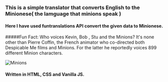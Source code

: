 ### This is a simple translator that converts English to the Minionese( the lamguage that minions speak )
#### Here I have used funtranslations API convert the given data to Minionese.

#####Fun Fact: Who voices Kevin, Bob , Stu and the Minions? It's none other than Pierre Coffin, the French animator who co-directed both Despicable Me films and Minions. For the latter he reportedly voices 899 different Minion characters.

![Minions](https://cdn0.iconfinder.com/data/icons/famous-character-vol-1-colored/48/JD-06-512.png)

#### Written in HTML, CSS and Vanilla JS.
